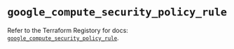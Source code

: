 # `google_compute_security_policy_rule`

Refer to the Terraform Registory for docs: [`google_compute_security_policy_rule`](https://registry.terraform.io/providers/hashicorp/google/5.29.0/docs/resources/compute_security_policy_rule).
